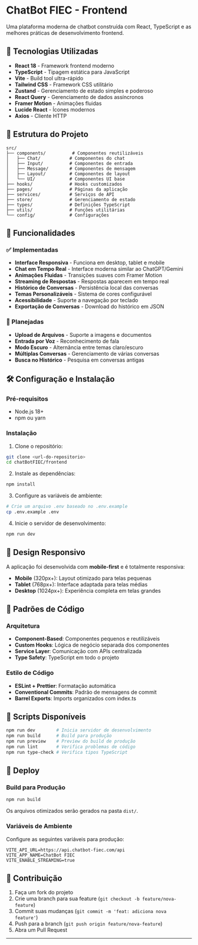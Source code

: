 # ChatBot FIEC - Frontend

Uma plataforma moderna de chatbot construída com React, TypeScript e as melhores práticas de desenvolvimento frontend.

## 🚀 Tecnologias Utilizadas

- **React 18** - Framework frontend moderno
- **TypeScript** - Tipagem estática para JavaScript
- **Vite** - Build tool ultra-rápido
- **Tailwind CSS** - Framework CSS utilitário
- **Zustand** - Gerenciamento de estado simples e poderoso
- **React Query** - Gerenciamento de dados assíncronos
- **Framer Motion** - Animações fluidas
- **Lucide React** - Ícones modernos
- **Axios** - Cliente HTTP

## 📁 Estrutura do Projeto

```
src/
├── components/          # Componentes reutilizáveis
│   ├── Chat/           # Componentes do chat
│   ├── Input/          # Componentes de entrada
│   ├── Message/        # Componentes de mensagem
│   ├── Layout/         # Componentes de layout
│   └── UI/             # Componentes UI base
├── hooks/              # Hooks customizados
├── pages/              # Páginas da aplicação
├── services/           # Serviços de API
├── store/              # Gerenciamento de estado
├── types/              # Definições TypeScript
├── utils/              # Funções utilitárias
└── config/             # Configurações
```

## 🎨 Funcionalidades

### ✅ Implementadas
- **Interface Responsiva** - Funciona em desktop, tablet e mobile
- **Chat em Tempo Real** - Interface moderna similar ao ChatGPT/Gemini
- **Animações Fluidas** - Transições suaves com Framer Motion
- **Streaming de Respostas** - Respostas aparecem em tempo real
- **Histórico de Conversas** - Persistência local das conversas
- **Temas Personalizáveis** - Sistema de cores configurável
- **Acessibilidade** - Suporte a navegação por teclado
- **Exportação de Conversas** - Download do histórico em JSON

### 🚧 Planejadas
- **Upload de Arquivos** - Suporte a imagens e documentos
- **Entrada por Voz** - Reconhecimento de fala
- **Modo Escuro** - Alternância entre temas claro/escuro
- **Múltiplas Conversas** - Gerenciamento de várias conversas
- **Busca no Histórico** - Pesquisa em conversas antigas

## 🛠️ Configuração e Instalação

### Pré-requisitos
- Node.js 18+
- npm ou yarn

### Instalação
1. Clone o repositório:
```bash
git clone <url-do-repositorio>
cd chatBotFIEC/frontend
```

2. Instale as dependências:
```bash
npm install
```

3. Configure as variáveis de ambiente:
```bash
# Crie um arquivo .env baseado no .env.example
cp .env.example .env
```

4. Inicie o servidor de desenvolvimento:
```bash
npm run dev
```

## 📱 Design Responsivo

A aplicação foi desenvolvida com **mobile-first** e é totalmente responsiva:

- **Mobile** (320px+): Layout otimizado para telas pequenas
- **Tablet** (768px+): Interface adaptada para telas médias
- **Desktop** (1024px+): Experiência completa em telas grandes

## 🎯 Padrões de Código

### Arquitetura
- **Component-Based**: Componentes pequenos e reutilizáveis
- **Custom Hooks**: Lógica de negócio separada dos componentes
- **Service Layer**: Comunicação com APIs centralizada
- **Type Safety**: TypeScript em todo o projeto

### Estilo de Código
- **ESLint + Prettier**: Formatação automática
- **Conventional Commits**: Padrão de mensagens de commit
- **Barrel Exports**: Imports organizados com index.ts

## 🔧 Scripts Disponíveis

```bash
npm run dev        # Inicia servidor de desenvolvimento
npm run build      # Build para produção
npm run preview    # Preview do build de produção
npm run lint       # Verifica problemas de código
npm run type-check # Verifica tipos TypeScript
```

## 🚀 Deploy

### Build para Produção
```bash
npm run build
```

Os arquivos otimizados serão gerados na pasta `dist/`.

### Variáveis de Ambiente
Configure as seguintes variáveis para produção:

```env
VITE_API_URL=https://api.chatbot-fiec.com/api
VITE_APP_NAME=ChatBot FIEC
VITE_ENABLE_STREAMING=true
```

## 🤝 Contribuição

1. Faça um fork do projeto
2. Crie uma branch para sua feature (`git checkout -b feature/nova-feature`)
3. Commit suas mudanças (`git commit -m 'feat: adiciona nova feature'`)
4. Push para a branch (`git push origin feature/nova-feature`)
5. Abra um Pull Request


---